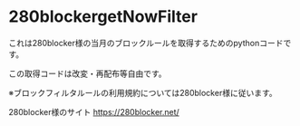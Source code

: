 # 280blockergetNowFilter
これは280blocker様の当月のブロックルールを取得するためのpythonコードです。

この取得コードは改変・再配布等自由です。

※ブロックフィルタルールの利用規約については280blocker様に従います。

280blocker様のサイト
https://280blocker.net/

